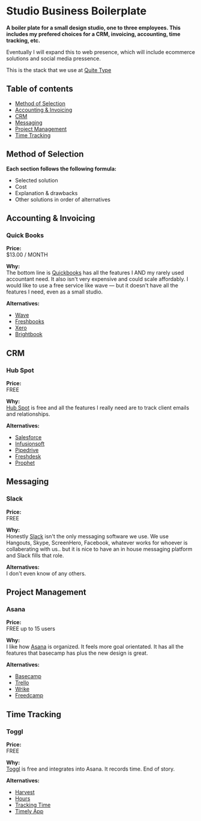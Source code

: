 # Studio Business Boilerplate

**A boiler plate for a small design studio, one to three employees. This includes my prefered choices for a CRM, invoicing, accounting, time tracking, etc.**

Eventually I will expand this to web presence, which will include ecommerce solutions and social media pressence.

This is the stack that we use at [Quite Type](http://quitetype.com/)



## Table of contents

- [Method of Selection](#method-of-selection)
- [Accounting & Invoicing](#accounting--invoicing)
- [CRM](#crm)
- [Messaging](#messaging)
- [Project Management](#project-management)
- [Time Tracking](#time-tracking)



## Method of Selection

**Each section follows the following formula:**
- Selected solution
- Cost
- Explanation & drawbacks
- Other solutions in order of alternatives


## Accounting & Invoicing

### Quick Books

**Price:** <br>
$13.00 / MONTH

**Why:** <br>
The bottom line is [Quickbooks](http://www.Quickbooks.com/) has all the features I AND my rarely used accountant need. It also isn't very expensive and could scale affordably. I would like to use a free service like wave — but it doesn't have all the features I need, even as a small studio. 

**Alternatives:**
-  [Wave](http://waveapps.com/)
-  [Freshbooks](http://Freshbooks.com/)
-  [Xero](http://Xero.com/)
-  [Brightbook](http://Brightbook.com/)



## CRM

### Hub Spot

**Price:** <br>
FREE

**Why:** <br>
[Hub Spot](http://www.hubspot.com/) is free and all the features I really need are to track client emails and relationships.

**Alternatives:**
-  [Salesforce](http://Salesforce.com)
-  [Infusionsoft](http://Infusionsoft.com/)
-  [Pipedrive](http://Pipedrive.com/)
-  [Freshdesk](http://Freshdesk.com/)
-  [Prophet](http://Prophet.com/)



## Messaging

### Slack

**Price:** <br>
FREE

**Why:** <br>
Honestly [Slack](http://www.slack.com/) isn't the only messaging software we use. We use Hangouts, Skype, ScreenHero, Facebook, whatever works for whoever is collaberating with us.. but it is nice to have an in house messaging platform and Slack fills that role.

**Alternatives:** <br>
I don't even know of any others.



## Project Management

### Asana

**Price:** <br>
FREE up to 15 users

**Why:** <br>
I like how [Asana](http://www.asana.com/) is organized. It feels more goal orientated. It has all the features that basecamp has plus the new design is great.

**Alternatives:**
-  [Basecamp](http://Basecamp.com/)
-  [Trello](http://trello.com/)
-  [Wrike](http://.com/)
-  [Freedcamp](http://.com/)



## Time Tracking

### Toggl

**Price:** <br>
FREE

**Why:** <br>
[Toggl](http://www.toggl.com/) is free and integrates into Asana. It records time. End of story.

**Alternatives:**
-  [Harvest](http://havest.com/)
-  [Hours](https://www.hourstimetracking.com/)
-  [Tracking Time](http://trackingtime.com/)
-  [Timely App](http://timelyapp.com/)



<!--## -->

<!--### -->

<!--**Price:** <br>-->
<!--FREE-->

<!--**Why:** <br>-->
<!--[Hub Spot](http://www..com/) -->

<!--**Alternatives:**-->
<!---  [](http://.com/)-->
<!---  [](http://.com/)-->
<!---  [](http://.com/)-->
<!---  [](http://.com/)-->
<!---  [](http://.com/)-->


